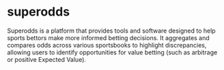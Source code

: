 # superodds

Superodds is a platform that provides tools and software designed to help sports bettors make more informed betting decisions. It aggregates and compares odds across various sportsbooks to highlight discrepancies, allowing users to identify opportunities for value betting (such as arbitrage or positive Expected Value). 
